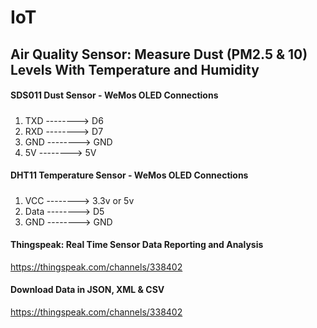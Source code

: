 # IoT

## Air Quality Sensor: Measure Dust (PM2.5 & 10) Levels With Temperature and Humidity
#### SDS011 Dust Sensor - WeMos OLED Connections
#####
1. TXD    --------> D6
2. RXD    --------> D7
3. GND    --------> GND
4. 5V     --------> 5V

#### DHT11 Temperature Sensor - WeMos OLED Connections
#####
1. VCC --------> 3.3v or 5v
2. Data --------> D5
3. GND --------> GND

#### Thingspeak: Real Time Sensor Data Reporting and Analysis
https://thingspeak.com/channels/338402

#### Download Data in JSON, XML & CSV
https://thingspeak.com/channels/338402


